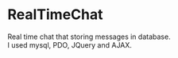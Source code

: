 # RealTimeChat
Real time chat that storing messages in database.<br>
I used mysql, PDO, JQuery and AJAX.
